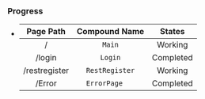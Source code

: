 ### Progress
-   | Page Path     | Compound Name    | States   |
    |:-------------:|:----------------:|:--------:|
    | /             | `Main`           | Working  |
    | /login        | `Login`          | Completed|
    | /restregister | `RestRegister`   | Working  |
    | /Error        | `ErrorPage   `   | Completed|    
